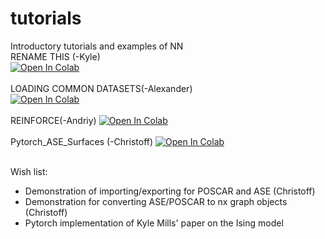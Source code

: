 # tutorials
Introductory tutorials and examples of NN<br>
RENAME THIS (-Kyle)<br>
[![Open In Colab](https://colab.research.google.com/assets/colab-badge.svg)](https://colab.research.google.com/github/CLEANit/tutorials/blob/master/CA-AE.ipynb)<br>
<br>
LOADING COMMON DATASETS(-Alexander)<br>
[![Open In Colab](https://colab.research.google.com/assets/colab-badge.svg)](https://colab.research.google.com/github/CLEANit/tutorials/blob/master/datasets_tutorial.ipynb)<br>
<br>
REINFORCE(-Andriy)
[![Open In Colab](https://colab.research.google.com/assets/colab-badge.svg)](https://colab.research.google.com/github/CLEANit/tutorials/blob/master/reinforce.ipynb)<br>
<br>
Pytorch_ASE_Surfaces (-Christoff)
[![Open In Colab](https://colab.research.google.com/assets/colab-badge.svg)](https://colab.research.google.com/github/CLEANit/tutorials/blob/master/Pytorch_ASE_Surfaces.ipynb)<br>
<br>

Wish list:
* Demonstration of importing/exporting for POSCAR and ASE (Christoff)
* Demonstration for converting ASE/POSCAR to nx graph objects (Christoff)
* Pytorch implementation of Kyle Mills' paper on the Ising model
